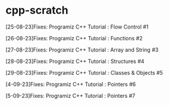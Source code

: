 # cpp-scratch

[25-08-23]Fixes: Programiz C++ Tutorial : Flow Control #1

[26-08-23]Fixes: Programiz C++ Tutorial : Functions #2

[27-08-23]Fixes: Programiz C++ Tutorial : Array and String #3

[28-08-23]Fixes: Programiz C++ Tutorial : Structures #4

[29-08-23]Fixes: Programiz C++ Tutorial : Classes & Objects #5

[4-09-23]Fixes: Programiz C++ Tutorial : Pointers #6

[5-09-23]Fixes: Programiz C++ Tutorial : Pointers #7
